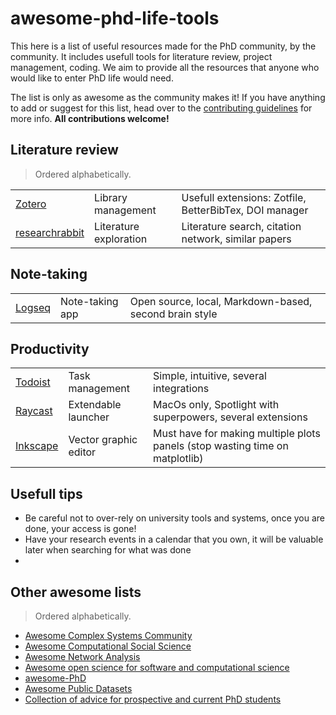 # awesome-phd-life-tools

This here is a list of useful resources made for the PhD community, by
the community. It includes usefull tools for literature review, project management, coding.
We aim to provide all the resources that anyone who would like to enter PhD life would need.

The list is only as awesome as the community makes it! If you have anything to add or
suggest for this list, head over to the [contributing guidelines](https://github.com/sandrofsousa/awesome-phd-life-tools/blob/main/CONTRIBUTING.md)
for more info. **All contributions welcome!**

## Literature review
> Ordered alphabetically.
> 
|   |         |               |
| - | :----- | :----------- |
| [Zotero](https://www.zotero.org/) | Library management | Usefull extensions: Zotfile, BetterBibTex, DOI manager |
| [researchrabbit](https://www.researchrabbit.ai/) | Literature exploration | Literature search, citation network, similar papers |

## Note-taking
|   |         |               |
| - | :----- | :----------- |
| [Logseq](https://logseq.com/) | Note-taking app | Open source, local, Markdown-based, second brain style |

## Productivity
|   |         |               |
| - | :----- | :----------- |
| [Todoist](https://app.todoist.com/app) | Task management | Simple, intuitive, several integrations |
| [Raycast](https://www.raycast.com/) | Extendable launcher | MacOs only, Spotlight with superpowers, several extensions |
| [Inkscape](https://inkscape.org/) | Vector graphic editor | Must have for making multiple plots panels (stop wasting time on matplotlib) |

## Usefull tips
- Be careful not to over-rely on university tools and systems, once you are done, your access is gone!
- Have your research events in a calendar that you own, it will be valuable later when searching for what was done
- 

## Other awesome lists
> Ordered alphabetically.

- [Awesome Complex Systems Community](https://github.com/yrCSS/awesome-complex-systems-community)
- [Awesome Computational Social Science](https://github.com/gesiscss/awesome-computational-social-science)
- [Awesome Network Analysis](https://github.com/briatte/awesome-network-analysis)
- [Awesome open science for software and computational science](https://github.com/INRIA/awesome-open-science-software)
- [awesome-PhD](https://github.com/helenahartmann/awesome-PhD)
- [Awesome Public Datasets](https://github.com/awesomedata/awesome-public-datasets)
- [Collection of advice for prospective and current PhD students](https://github.com/pliang279/awesome-phd-advice)
